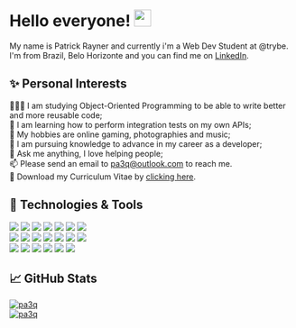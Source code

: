 # Hello everyone! <img src="https://raw.githubusercontent.com/MartinHeinz/MartinHeinz/master/wave.gif" width="30px" height="30px" />

My name is Patrick Rayner and currently i'm a Web Dev Student at @trybe. I'm from Brazil, Belo Horizonte and you can find me on [LinkedIn][3].

## ✨ Personal Interests

👨🏽‍💻 I am studying Object-Oriented Programming to be able to write better and more reusable code;
<br>
🌱 I am learning how to perform integration tests on my own APIs;
<br>
🤔 My hobbies are online gaming, photographies and music;
<br>
💼 I am pursuing knowledge to advance in my career as a developer;
<br>
💬 Ask me anything, I love helping people;
<br>
📫 Please send an email to pa3q@outlook.com to reach me.
<br>
📝 Download my Curriculum Vitae by [clicking here][1].
<br>

## 🔧 Technologies & Tools
![](https://img.shields.io/badge/React-informational?style=flat&logo=react&logoColor=white&color=004DCF)
![](https://img.shields.io/badge/Redux-informational?style=flat&logo=redux&logoColor=white&color=004DCF)
![](https://img.shields.io/badge/JavaScript-informational?style=flat&logo=javascript&logoColor=white&color=004DCF)
![](https://img.shields.io/badge/CSS3-informational?style=flat&logo=CSS3&logoColor=white&color=004DCF)
![](https://img.shields.io/badge/HTML5-informational?style=flat&logo=html5&logoColor=white&color=004DCF)
![](https://img.shields.io/badge/Jest-informational?style=flat&logo=jest&logoColor=white&color=004DCF)
![](https://img.shields.io/badge/RTL-informational?style=flat&logo=testinglibrary&logoColor=white&color=004DCF)
<br>
![](https://img.shields.io/badge/Node.js-informational?style=flat&logo=nodedotjs&logoColor=white&color=792fff)
![](https://img.shields.io/badge/Docker-informational?style=flat&logo=docker&logoColor=white&color=792fff)
![](https://img.shields.io/badge/MySQL-informational?style=flat&logo=mysql&logoColor=white&color=792fff)
![](https://img.shields.io/badge/Linux-informational?style=flat&logo=linux&logoColor=white&color=792fff)
![](https://img.shields.io/badge/Git-informational?style=flat&logo=Git&logoColor=white&color=792fff)
![](https://img.shields.io/badge/VSCode-informational?style=flat&logo=visualstudiocode&logoColor=white&color=792fff)
![](https://img.shields.io/badge/Bash-informational?style=flat&logo=gnu-bash&logoColor=white&color=792fff)
<br>
![](https://img.shields.io/badge/Figma-informational?style=flat&logo=Figma&logoColor=white&color=006b76)
![](https://img.shields.io/badge/Photoshop-informational?style=flat&logo=Adobe-Photoshop&logoColor=white&color=006b76)
![](https://img.shields.io/badge/Illustrator-informational?style=flat&logo=Adobe-Illustrator&logoColor=white&color=006b76)
![](https://img.shields.io/badge/Bulma-informational?style=flat&logo=bulma&logoColor=white&color=006b76)
![](https://img.shields.io/badge/Boostrap-informational?style=flat&logo=bootstrap&logoColor=white&color=006b76)
![](https://img.shields.io/badge/Tailwind-informational?style=flat&logo=tailwindcss&logoColor=white&color=006b76)



## &#x1f4c8; GitHub Stats
<a href="https://github.com/patrick-rayner/patrick-rayner">
  <img align="center" src="https://github-readme-stats.vercel.app/api?username=patrick-rayner&show_icons=true&theme=dracula" alt="pa3q" />
</a>
<br>
<a href="https://github.com/patrick-rayner/patrick-rayner">
  <img align="center" src="https://github-readme-stats.vercel.app/api/top-langs/?username=patrick-rayner&theme=dracula" alt="pa3q"" />
</a>

<!-- icons with padding -->

[2.1]: http://i.imgur.com/0o48UoR.png (github icon with padding)

<!-- links to your social media accounts -->

[1]: https://drive.google.com/file/d/1YgZL4dhVMbv2oVV8aUjf9NvlAsUoN7iG/view?usp=sharing
[2]: https://github.com/patrick-rayner
[3]: https://www.linkedin.com/in/patrickrayner/


<!-- Resources -->
<!-- Icons: https://simpleicons.org/ -->
<!-- GitHub Stats: https://github.com/anuraghazra/github-readme-stats -->
<!-- Emojis: https://emojipedia.org/emoji/ -->
<!-- HTML Emojis: https://www.fileformat.info/index.htm -->
<!-- Shields: https://shields.io/ -->
<!-- Awesome GitHub Profile README: https://github.com/abhisheknaiidu/awesome-github-profile-readme -->
